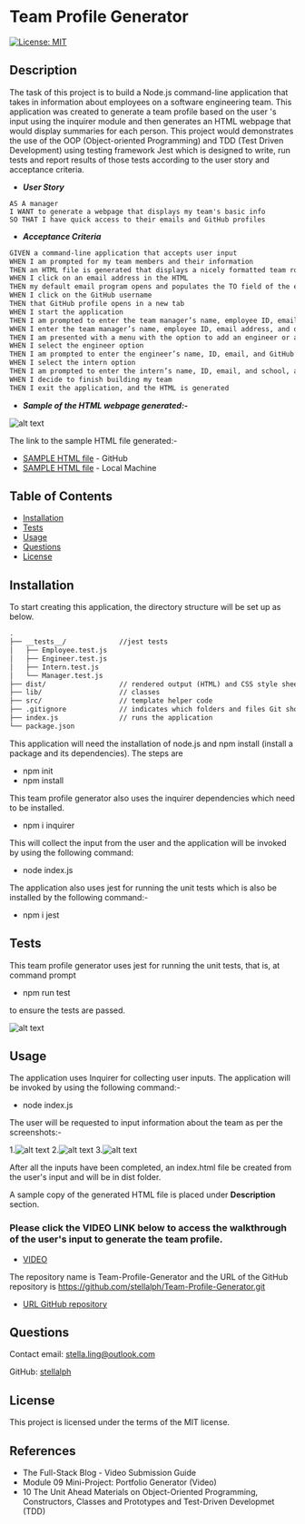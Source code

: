 # Team Profile Generator

[![License: MIT](https://img.shields.io/badge/License-MIT-yellow.svg)](https://opensource.org/licenses/MIT)

## Description

The task of this project is to build a Node.js command-line application that takes in information about employees on a software engineering team.  This application was created to generate a team profile based on the user 's input using the inquirer module and then generates an HTML webpage that would display summaries for each person.  This project would demonstrates the use of the OOP (Object-oriented Programming) and TDD (Test Driven Development) using testing framework Jest which is designed to write, run tests and report results of those tests according to the user story and acceptance criteria.


   * <strong><em>User Story</em></strong>

```mdg
AS A manager
I WANT to generate a webpage that displays my team's basic info
SO THAT I have quick access to their emails and GitHub profiles
```

   * <strong><em>Acceptance Criteria</em></strong>

```md
GIVEN a command-line application that accepts user input
WHEN I am prompted for my team members and their information
THEN an HTML file is generated that displays a nicely formatted team roster based on user input
WHEN I click on an email address in the HTML
THEN my default email program opens and populates the TO field of the email with the address
WHEN I click on the GitHub username
THEN that GitHub profile opens in a new tab
WHEN I start the application
THEN I am prompted to enter the team manager’s name, employee ID, email address, and office number
WHEN I enter the team manager’s name, employee ID, email address, and office number
THEN I am presented with a menu with the option to add an engineer or an intern or to finish building my team
WHEN I select the engineer option
THEN I am prompted to enter the engineer’s name, ID, email, and GitHub username, and I am taken back to the menu
WHEN I select the intern option
THEN I am prompted to enter the intern’s name, ID, email, and school, and I am taken back to the menu
WHEN I decide to finish building my team
THEN I exit the application, and the HTML is generated
```

   * <strong><em>Sample of the HTML webpage generated:-</em></strong>

   ![alt text](assets/team-page.png)

The link to the sample HTML file generated:-
   
   * [SAMPLE HTML file](assets/team-page.png) - GitHub
   * [SAMPLE HTML file](assets/team-page(html).png) - Local Machine

## Table of Contents
* [Installation](#installation)
* [Tests](#tests)
* [Usage](#usage)
* [Questions](#questions)
* [License](#license)

## Installation

To start creating this application, the directory structure will be set up as below.

```md
.
├── __tests__/             //jest tests
│   ├── Employee.test.js
│   ├── Engineer.test.js
│   ├── Intern.test.js
│   └── Manager.test.js
├── dist/                  // rendered output (HTML) and CSS style sheet      
├── lib/                   // classes
├── src/                   // template helper code 
├── .gitignore             // indicates which folders and files Git should ignore
├── index.js               // runs the application
└── package.json           
```     
This application will need the installation of node.js and npm install (install a package and its dependencies).  The steps are

 * npm init
 * npm install

 This team profile generator also uses the inquirer dependencies which need to be installed. 

 * npm i inquirer

 This will collect the input from the user and the application will be invoked by using the following command:

 * node index.js

 The application also uses jest for running the unit tests which is also be installed by the following command:-

 * npm i jest

## Tests

This team profile generator uses jest for running the unit tests, that is, at command prompt

 * npm run test

to ensure the tests are passed.

![alt text](assets/jest-test.png)

## Usage

The application uses Inquirer for collecting user inputs. The application will be invoked by using the following command:-

* node index.js

The user will be requested to input information about the team as per the screenshots:-

1.![alt text](assets/UI-P1.png)
2.![alt text](assets/UI-P2.png) 
3.![alt text](assets/UI-P3.png) 

After all the inputs have been completed, an index.html file be created from the user's input and will be in dist folder.

A sample copy of the generated HTML file is placed under <strong>Description</strong> section.



### Please click the <strong> VIDEO LINK</strong> below to access the walkthrough of the user's input to generate the team profile.

 * [VIDEO](https://drive.google.com/file/d/12uStfXkUXP2aIxcdN2ObYhpOpHtkvGL9/view)

The repository name is Team-Profile-Generator and the URL of the GitHub repository is https://github.com/stellalph/Team-Profile-Generator.git

* [URL GitHub repository](https://github.com/stellalph/Team-Profile-Generator.git)

## Questions

Contact email: stella.ling@outlook.com

GitHub: [stellalph](https://github.com/stellalph)


## License
  
This project is licensed under the terms of the MIT license.

## References

*  The Full-Stack Blog - Video Submission Guide 
*  Module 09 Mini-Project: Portfolio Generator (Video)
*  10 The Unit Ahead Materials on Object-Oriented Programming, Constructors, Classes and Prototypes and Test-Driven Developmet (TDD)


